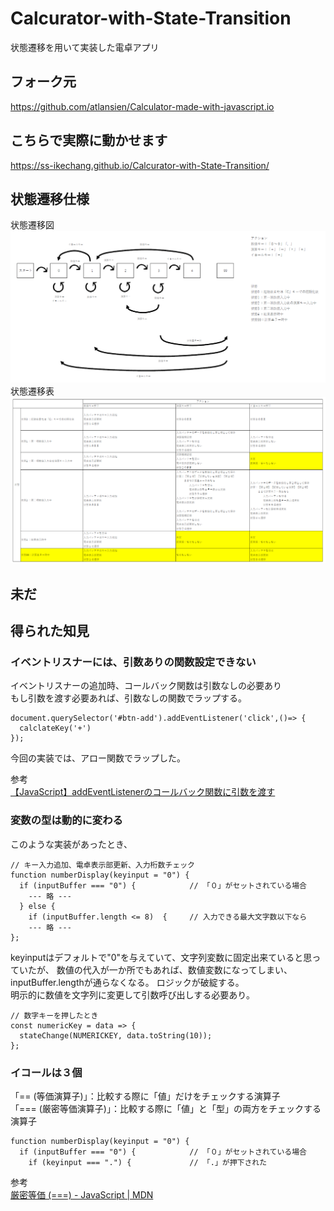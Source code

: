 # Calcurator-with-State-Transition
状態遷移を用いて実装した電卓アプリ

## フォーク元
https://github.com/atlansien/Calculator-made-with-javascript.io

## こちらで実際に動かせます
https://ss-ikechang.github.io/Calcurator-with-State-Transition/

## 状態遷移仕様

状態遷移図
![状態遷移図](https://github.com/ss-ikechang/Calcurator-with-State-Transition/blob/main/doc/diagram.png "状態遷移図")
状態遷移表
![状態遷移表](https://github.com/ss-ikechang/Calcurator-with-State-Transition/blob/main/doc/table.png "状態遷移表")

## 未だ

## 得られた知見

### イベントリスナーには、引数ありの関数設定できない
イベントリスナーの追加時、コールバック関数は引数なしの必要あり  
もし引数を渡す必要あれば、引数なしの関数でラップする。
``````
document.querySelector('#btn-add').addEventListener('click',()=> {
  calclateKey('+')
});
``````
今回の実装では、アロー関数でラップした。

参考  
[【JavaScript】addEventListenerのコールバック関数に引数を渡す](https://wild-outdoorlife.com/javascript/addeventlistener-callback/)


### 変数の型は動的に変わる
このような実装があったとき、
``````
// キー入力追加、電卓表示部更新、入力桁数チェック
function numberDisplay(keyinput = "0") {
  if (inputBuffer === "0") {            // 「０」がセットされている場合
    --- 略 ---
  } else {
    if (inputBuffer.length <= 8)  {     // 入力できる最大文字数以下なら
    --- 略 ---
};
``````
keyinputはデフォルトで"0"を与えていて、文字列変数に固定出来ていると思っていたが、
数値の代入が一か所でもあれば、数値変数になってしまい、inputBuffer.lengthが通らなくなる。
ロジックが破綻する。  
明示的に数値を文字列に変更して引数呼び出しする必要あり。
``````
// 数字キーを押したとき
const numericKey = data => {
  stateChange(NUMERICKEY, data.toString(10)); 
};
``````
### イコールは３個
「== (等価演算子)」：比較する際に「値」だけをチェックする演算子  
「=== (厳密等価演算子)」：比較する際に「値」と「型」の両方をチェックする演算子  
``````
function numberDisplay(keyinput = "0") {
  if (inputBuffer === "0") {            // 「０」がセットされている場合
    if (keyinput === ".") {             // 「.」が押下された
``````
参考  
[厳密等価 (===) - JavaScript | MDN](https://developer.mozilla.org/ja/docs/Web/JavaScript/Reference/Operators/Strict_equality)
